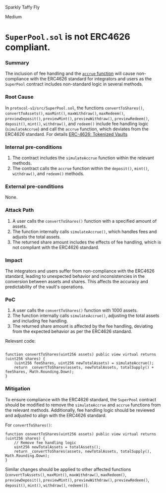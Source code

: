 Sparkly Taffy Fly

Medium

# `SuperPool.sol` is not ERC4626 compliant.

### Summary

The inclusion of fee handling and the [`accrue` function](https://github.com/sherlock-audit/2024-08-sentiment-v2/blob/main/protocol-v2/src/SuperPool.sol#L311-L315) will cause non-compliance with the ERC4626 standard for integrators and users as the `SuperPool` contract includes non-standard logic in several methods.


### Root Cause

In `protocol-v2/src/SuperPool.sol`, the functions `convertToShares()`, `convertToAssets()`, `maxMint()`, `maxWithdraw()`, `maxRedeem()`, `previewDeposit()`, `previewMint()`, `previewWithdraw()`, `previewRedeem()`, `deposit()`, `mint()`, `withdraw()`, and `redeem()` include fee handling logic (`simulateAccrue`) and call the `accrue` function, which deviates from the ERC4626 standard. For details [ERC-4626: Tokenized Vaults](https://eips.ethereum.org/EIPS/eip-4626)

### Internal pre-conditions

1. The contract includes the `simulateAccrue` function within the relevant methods.
2. The contract calls the `accrue` function within the `deposit()`, `mint()`, `withdraw()`, and `redeem()` methods.


### External pre-conditions

None.

### Attack Path

1. A user calls the `convertToShares()` function with a specified amount of assets.
2. The function internally calls `simulateAccrue()`, which handles fees and adjusts the total assets.
3. The returned share amount includes the effects of fee handling, which is not compliant with the ERC4626 standard.


### Impact

The integrators and users suffer from non-compliance with the ERC4626 standard, leading to unexpected behavior and inconsistencies in the conversion between assets and shares. This affects the accuracy and predictability of the vault's operations.


### PoC

1. A user calls the `convertToShares()` function with 1000 assets.
2. The function internally calls `simulateAccrue()`, adjusting the total assets and including fee handling.
3. The returned share amount is affected by the fee handling, deviating from the expected behavior as per the ERC4626 standard.

Relevant code:
```solidity

function convertToShares(uint256 assets) public view virtual returns (uint256 shares) {
    (uint256 feeShares, uint256 newTotalAssets) = simulateAccrue();
    return _convertToShares(assets, newTotalAssets, totalSupply() + feeShares, Math.Rounding.Down);
}
```

### Mitigation

To ensure compliance with the ERC4626 standard, the `SuperPool` contract should be modified to remove the `simulateAccrue` and `accrue` functions from the relevant methods. Additionally, fee handling logic should be reviewed and adjusted to align with the ERC4626 standard.

For `convertToShares()`:
```solidity
function convertToShares(uint256 assets) public view virtual returns (uint256 shares) {
    // Remove fee handling logic
    uint256 newTotalAssets = totalAssets();
    return _convertToShares(assets, newTotalAssets, totalSupply(), Math.Rounding.Down);
}
```

Similar changes should be applied to other affected functions (`convertToAssets()`, `maxMint()`, `maxWithdraw()`, `maxRedeem()`, `previewDeposit()`, `previewMint()`, `previewWithdraw()`, `previewRedeem()`, `deposit()`, `mint()`, `withdraw()`, `redeem()`).